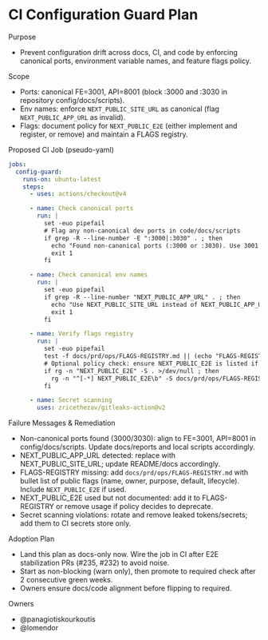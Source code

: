 # CI Configuration Guard Plan

Purpose
- Prevent configuration drift across docs, CI, and code by enforcing canonical ports, environment variable names, and feature flags policy.

Scope
- Ports: canonical FE=3001, API=8001 (block :3000 and :3030 in repository config/docs/scripts).
- Env names: enforce `NEXT_PUBLIC_SITE_URL` as canonical (flag `NEXT_PUBLIC_APP_URL` as invalid).
- Flags: document policy for `NEXT_PUBLIC_E2E` (either implement and register, or remove) and maintain a FLAGS registry.

Proposed CI Job (pseudo-yaml)
```yaml
jobs:
  config-guard:
    runs-on: ubuntu-latest
    steps:
      - uses: actions/checkout@v4

      - name: Check canonical ports
        run: |
          set -euo pipefail
          # Flag any non-canonical dev ports in code/docs/scripts
          if grep -R --line-number -E ":3000|:3030" . ; then
            echo "Found non-canonical ports (:3000 or :3030). Use 3001 for FE and 8001 for API." >&2
            exit 1
          fi

      - name: Check canonical env names
        run: |
          set -euo pipefail
          if grep -R --line-number "NEXT_PUBLIC_APP_URL" . ; then
            echo "Use NEXT_PUBLIC_SITE_URL instead of NEXT_PUBLIC_APP_URL" >&2
            exit 1
          fi

      - name: Verify flags registry
        run: |
          set -euo pipefail
          test -f docs/prd/ops/FLAGS-REGISTRY.md || (echo "FLAGS-REGISTRY missing (docs/prd/ops/FLAGS-REGISTRY.md)" >&2; exit 1)
          # Optional policy check: ensure NEXT_PUBLIC_E2E is listed if used
          if rg -n "NEXT_PUBLIC_E2E" -S . >/dev/null ; then
            rg -n "^[-*] NEXT_PUBLIC_E2E\b" -S docs/prd/ops/FLAGS-REGISTRY.md >/dev/null || (echo "NEXT_PUBLIC_E2E used but not documented in FLAGS-REGISTRY" >&2; exit 1)
          fi

      - name: Secret scanning
        uses: zricethezav/gitleaks-action@v2
```

Failure Messages & Remediation
- Non-canonical ports found (3000/3030): align to FE=3001, API=8001 in config/docs/scripts. Update docs/reports and local scripts accordingly.
- NEXT_PUBLIC_APP_URL detected: replace with NEXT_PUBLIC_SITE_URL; update README/docs accordingly.
- FLAGS-REGISTRY missing: add `docs/prd/ops/FLAGS-REGISTRY.md` with bullet list of public flags (name, owner, purpose, default, lifecycle). Include `NEXT_PUBLIC_E2E` if used.
- NEXT_PUBLIC_E2E used but not documented: add it to FLAGS-REGISTRY or remove usage if policy decides to deprecate.
- Secret scanning violations: rotate and remove leaked tokens/secrets; add them to CI secrets store only.

Adoption Plan
- Land this plan as docs-only now. Wire the job in CI after E2E stabilization PRs (#235, #232) to avoid noise.
- Start as non-blocking (warn only), then promote to required check after 2 consecutive green weeks.
- Owners ensure docs/code alignment before flipping to required.

Owners
- @panagiotiskourkoutis
- @lomendor

